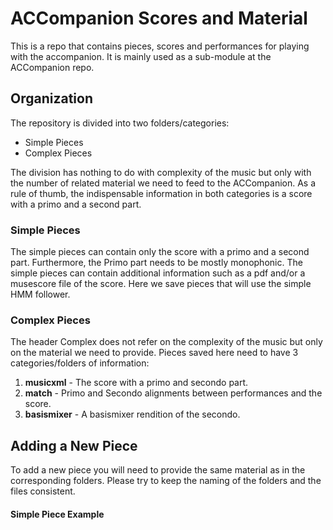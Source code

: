 # ACCompanion Scores and Material

This is a repo that contains pieces, scores and performances for playing with the accompanion.
It is mainly used as a sub-module at the ACCompanion repo.

## Organization

The repository is divided into two folders/categories:
 - Simple Pieces
 - Complex Pieces

The division has nothing to do with complexity of the music but only with the number of related material we need to feed to the ACCompanion.
As a rule of thumb, the indispensable information in both categories is a score with a primo and a second part.

### Simple Pieces

The simple pieces can contain only the score with a primo and a second part. Furthermore, the Primo part needs to be mostly monophonic.
The simple pieces can contain additional information such as a pdf and/or a musescore file of the score.
Here we save pieces that will use the simple HMM follower.

### Complex Pieces

The header Complex does not refer on the complexity of the music but only on the material we need to provide.
Pieces saved here need to have 3 categories/folders of information:

1. **musicxml** - The score with a primo and secondo part.
2. **match** - Primo and Secondo alignments between performances and the score.
3. **basismixer** - A basismixer rendition of the secondo. 



## Adding a New Piece

To add a new piece you will need to provide the same material as in the corresponding folders.
Please try to keep the naming of the folders and the files consistent.

#### Simple Piece Example



